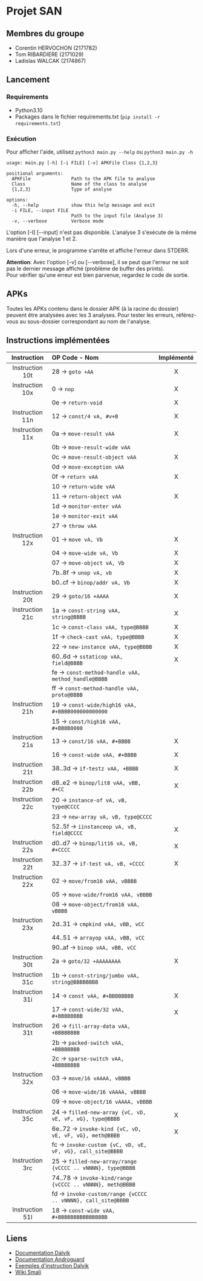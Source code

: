 # Projet SAN

## Membres du groupe
 - Corentin HERVOCHON (2171782)
 - Tom RIBARDIERE (2171029)
 - Ladislas WALCAK (2174867)

## Lancement

### Requirements
 - Python3.10
 - Packages dans le fichier requirements.txt (`pip install -r requirements.txt`)

### Exécution
Pour afficher l'aide, utilisez `python3 main.py --help` ou `python3 main.py -h`
```console
usage: main.py [-h] [-i FILE] [-v] APKFile Class {1,2,3}

positional arguments:
  APKFile               Path to the APK file to analyse
  Class                 Name of the class to analyse
  {1,2,3}               Type of analyse

options:
  -h, --help            show this help message and exit
  -i FILE, --input FILE
                        Path to the input file (Analyse 3)
  -v, --verbose         Verbose mode
```
L'option [-I] [--input] n'est pas disponible. L'analyse 3 s'exécute de la même manière que l'analyse 1 et 2.

Lors d'une erreur, le programme s'arrête et affiche l'erreur dans STDERR.  

**Attention**: 
Avec l'option [-v] ou [--verbose], il se peut que l'erreur ne soit pas le dernier message affiché (problème de buffer des prints).  
Pour vérifier qu'une erreur est bien parvenue, regardez le code de sortie.

## APKs
Toutes les APKs contenu dans le dossier APK (à la racine du dossier) peuvent être analysées avec les 3 analyses.
Pour tester les erreurs, référez-vous au sous-dossier correspondant au nom de l'analyse.


## Instructions implémentées
| Instruction         | OP Code - Nom                                                | Implémenté |
| :-----------------: |:-------------------------------------------------------------|:----------:|
| Instruction 10t     | 28 -> `goto +AA`                                             |     X      |
| Instruction 10x     | 0 -> `nop`                                                   |     X      |
|                     | 0e -> `return-void`                                          |     X      |
| Instruction 11n     | 12 -> `const/4 vA, #v+B`                                     |     X      |
| Instruction 11x     | 0a -> `move-result vAA`                                      |     X      |
|                     | 0b -> `move-result-wide vAA`                                 |            |
|                     | 0c -> `move-result-object vAA`                               |     X      |
|                     | 0d -> `move-exception vAA`                                   |            |
|                     | 0f -> `return vAA`                                           |     X      |
|                     | 10 -> `return-wide vAA`                                      |            |
|                     | 11 -> `return-object vAA`                                    |     X      |
|                     | 1d -> `monitor-enter vAA`                                    |            |
|                     | 1e -> `monitor-exit vAA`                                     |            |
|                     | 27 -> `throw vAA`                                            |            |
| Instruction 12x     | 01 -> `move vA, Vb`                                          |     X      |
|                     | 04 -> `move-wide vA, Vb`                                     |     X      |
|                     | 07 -> `move-object vA, Vb`                                   |     X      |
|                     | 7b..8f -> `unop vA, vb`                                      |     X      |
|                     | b0..cf -> `binop/addr vA, Vb`                                |     X      |
| Instruction 20t     | 29 -> `goto/16 +AAAA`                                        |     X      |
| Instruction 21c     | 1a -> `const-string vAA, string@BBBB`                        |     X      |
|                     | 1c -> `const-class vAA, type@BBBB`                           |     X      |
|                     | 1f -> `check-cast vAA, type@BBBB `                           |     X      |
|                     | 22 -> `new-instance vAA, type@BBBB`                          |     X      |
|                     | 60..6d -> `sstaticop vAA, field@BBBB`                        |     X      |
|                     | fe -> `const-method-handle vAA, method_handle@BBBB`          |            |
|                     | ff -> `const-method-handle vAA, proto@BBBB`                  |            |
| Instruction 21h     | 19 -> `const-wide/high16 vAA, #+BBBB000000000000`            |            |
|                     | 15 -> `const/high16 vAA, #+BBBB0000 `                        |            |
| Instruction 21s     | 13 -> `const/16 vAA, #+BBBB`                                 |     X      |
|                     | 16 -> `const-wide vAA, #+BBBB `                              |     X      |
| Instruction 21t     | 38..3d -> `if-testz vAA, +BBBB`                              |     X      |
| Instruction 22b     | d8..e2 -> `binop/lit8 vAA, vBB, #+CC`                        |     X      |
| Instruction 22c     | 20 -> `instance-of vA, vB, type@CCCC`                        |            |
|                     | 23 -> `new-array vA, vB, type@CCCC`                          |            |
|                     | 52..5f -> `iinstanceop vA, vB, field@CCCC`                   |     X      |
| Instruction 22s     | d0..d7 -> `binop/lit16 vA, vB, #+CCCC`                       |     X      |
| Instruction 22t     | 32..37 -> `if-test vA, vB, +CCCC`                            |     X      |
| Instruction 22x     | 02 -> `move/from16 vAA, vBBBB`                               |            |
|                     | 05 -> `move-wide/from16 vAA, vBBBB`                          |            |
|                     | 08 -> `move-object/from16 vAA, vBBBB`                        |            |
| Instruction 23x     | 2d..31 -> `cmpkind vAA, vBB, vCC`                            |            |
|                     | 44..51 -> `arrayop vAA, vBB, vCC`                            |            |
|                     | 90..af -> `binop vAA, vBB, vCC`                              |            |
| Instruction 30t     | 2a -> `goto/32 +AAAAAAAA`                                    |     X      |
| Instruction 31c     | 1b -> `const-string/jumbo vAA, string@BBBBBBBB`              |            |
| Instruction 31i     | 14 -> `const vAA, #+BBBBBBBB`                                |     X      |
|                     | 17 -> `const-wide/32 vAA, #+BBBBBBBB`                        |     X      |
| Instruction 31t     | 26 -> `fill-array-data vAA, +BBBBBBBB`                       |            |
|                     | 2b -> `packed-switch vAA, +BBBBBBBB`                         |            |
|                     | 2c -> `sparse-switch vAA, +BBBBBBBB`                         |            |
| Instruction 32x     | 03 -> `move/16 vAAAA, vBBBB`                                 |            |
|                     | 06 -> `move-wide/16 vAAAA, vBBBB`                            |            |
|                     | 09 -> `move-object/16 vAAAA, vBBBB`                          |            |
| Instruction 35c     | 24 -> `filled-new-array {vC, vD, vE, vF, vG}, type@BBBB`     |     X      |
|                     | 6e..72 -> `invoke-kind {vC, vD, vE, vF, vG}, meth@BBBB`      |     X      |
|                     | fc -> `invoke-custom {vC, vD, vE, vF, vG}, call_site@BBBB`   |            |
| Instruction 3rc     | 25 -> `filled-new-array/range {vCCCC .. vNNNN}, type@BBBB`   |            |
|                     | 74..78 -> `invoke-kind/range {vCCCC .. vNNNN}, meth@BBBB`    |            |
|                     | fd -> `invoke-custom/range {vCCCC .. vNNNN}, call_site@BBBB` |            |
| Instruction 51l     | 18 ->  `const-wide vAA, #+BBBBBBBBBBBBBBBB`                  |            |

## Liens
 - [Documentation Dalvik](https://source.android.com/devices/tech/dalvik/dalvik-bytecode)
 - [Documentation Androguard](https://androguard.readthedocs.org/)
 - [Exemples d'instruction Dalvik](http://pallergabor.uw.hu/androidblog/dalvik_opcodes.html)
 - [Wiki Smali](https://github.com/JesusFreke/smali/wiki)